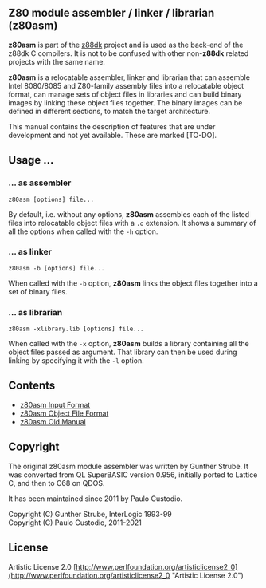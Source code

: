 ## Z80 module assembler / linker / librarian (z80asm)

**z80asm** is part of the [z88dk](http://www.z88dk.org/) project and is used as the back-end of the z88dk C compilers. It is not to be confused with other non-**z88dk** related projects with the same name.

**z80asm** is a relocatable assembler, linker and librarian that can assemble Intel 8080/8085 and Z80-family assembly files into a relocatable object format, can manage sets of object files in libraries and can build binary images by linking these object files together. The binary images can be defined in different sections, to match the target architecture.

This manual contains the description of features that are under development and not yet available. These are marked [TO-DO].

## Usage ...

### ... as assembler

```
z80asm [options] file...
```

By default, i.e. without any options, **z80asm** assembles each of the listed files into relocatable object files with a ```.o``` extension. It shows a summary of all the options when called with the ```-h``` option.

### ... as linker

```
z80asm -b [options] file...
```

When called with the ```-b``` option, **z80asm** links the object files together into a set of binary files.

### ... as librarian

```
z80asm -xlibrary.lib [options] file...
```

When called with the ```-x``` option, **z80asm** builds a library containing all the object files passed as argument. That library can then be used during linking by specifying it with the ```-l``` option.

## Contents

* [z80asm Input Format](Tool---z80asm---input-format)
* [z80asm Object File Format](Tool---z80asm---object-file-format)
* [z80asm Old Manual](Tool---z80asm---old-manual)

## Copyright

The original z80asm module assembler was written by Gunther Strube. 
It was converted from QL SuperBASIC version 0.956, initially ported to Lattice C,
and then to C68 on QDOS.

It has been maintained since 2011 by Paulo Custodio.

Copyright (C) Gunther Strube, InterLogic 1993-99  
Copyright (C) Paulo Custodio, 2011-2021

## License

Artistic License 2.0 [http://www.perlfoundation.org/artisticlicense2_0](http://www.perlfoundation.org/artisticlicense2_0 "Artistic License 2.0")
